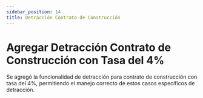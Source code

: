 ```yaml
---
sidebar_position: 14
title: Detracción Contrato de Construcción
---
```


# Agregar Detracción Contrato de Construcción con Tasa del 4%

Se agregó la funcionalidad de detracción para contrato de construcción con tasa del 4%, permitiendo el manejo correcto de estos casos específicos de detracción.
